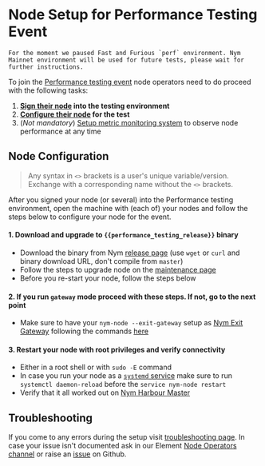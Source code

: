 # Node Setup for Performance Testing Event

```admonish info
For the moment we paused Fast and Furious `perf` environment. Nym Mainnet environment will be used for future tests, please wait for further instructions. 
```

To join the [Performance testing event]({{performance_testing_webpage}}) node operators need to do proceed with the following tasks:

1. **[Sign their node]({{performance_testing_webpage}}) into the testing environment**
2. **[Configure their node](#node-configuration) for the test**
3. (*Not mandatory*) [Setup metric monitoring system](performance.md#monitoring) to observe node performance at any time

## Node Configuration

> Any syntax in `<>` brackets is a user's unique variable/version. Exchange with a corresponding name without the `<>` brackets.

After you signed your node (or several) into the Performance testing environment, open the machine with (each of) your nodes and follow the steps below to configure your node for the event.


#### 1. Download and upgrade to `{{performance_testing_release}}` binary
  - Download the binary from Nym [release page](https://github.com/nymtech/nym/releases/) (use `wget` or `curl` and binary download URL, don't compile from `master`)
  - Follow the steps to upgrade node on the [maintenance page](../nodes/manual-upgrade.md)
  - Before you re-start your node, follow the steps below


#### 2. If you run `gateway` mode proceed with these steps. If not, go to the next point
  - Make sure to have your `nym-node --exit-gateway` setup as [Nym Exit Gateway](../legal/exit-gateway.md) following the commands [here](..//nodes/nym-node.md#quick-nym-node---mode-exit-gateway-setup)

<!--
3. If you run Prometheus for [monitoring](templates.md) add a `<NODE_METRICS_KEY>` to your node `config.toml` by running [this script](https://gist.github.com/benedettadavico/1299b2c7b8b8282c15eafb1914fb3594) with an arbitrary `<NODE_METRIC_KEY>` of your own choice as an argument, follow these commands with your own **strong passphrase**
```sh
# get the script
curl -L https://gist.githubusercontent.com/benedettadavico/1299b2c7b8b8282c15eafb1914fb3594/raw/500c36037615a515f2f3e007baa25e6a2c277d4a/update_config.sh -o update_config.sh

# make executable
chmod u+x ./update_config.sh

# run with your own key as argument
sh ./update_config.sh <NODE_METRIC_KEY>

# for example if you chose my passhphrase to be: "makemoresecurekeythanthis1234"
# the command would look like this
# sh ./update_config.sh makemoresecurekeythanthis1234
```
  - Add this `<NODE_METRIC_KEY>` string to your monitoring Prometheus config `prometheus.yml` as a value to `credentials` as below

```yaml
scrape_configs:
  # The job name is added as a label `job=<job_name>` to any timeseries scraped from this config.
  - job_name: "prometheus"
    authorization:
      credentials: <METRICS_KEY_SET_ON_THE_NODE>

    static_configs:
      - targets: ["localhost:9090"]

    file_sd_configs:
    - files:
      - /tmp/prom_targets.json
```
  - Open ports for scraping the metrics
```sh
sudo ufw allow 9000, 9001
```
-->


#### 3. Restart your node with root privileges and verify connectivity
  - Either in a root shell or with `sudo -E` command
  - In case you run your node as a [`systemd` service](../nodes/maintenance.md#systemd) make sure to run `systemctl daemon-reload` before the `service nym-node restart`
  - Verify that it all worked out on [Nym Harbour Master](https://harbourmaster.nymtech.net/)

## Troubleshooting

If you come to any errors during the setup visit [troubleshooting page](../troubleshooting/nodes.md#gateways-mode). In case your issue isn't documented ask in our Element [Node Operators channel](https://matrix.to/#/#operators:nymtech.chat) or raise an [issue](https://github.com/nymtech/nym/issues) on Github.

